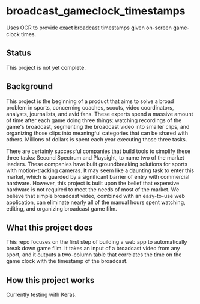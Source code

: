 # broadcast_gameclock_timestamps
Uses OCR to provide exact broadcast timestamps given on-screen game-clock times.

## Status
This project is not yet complete.

## Background
This project is the beginning of a product that aims to solve a broad problem in sports, concerning coaches, scouts, video coordinators, analysts, journalists, and avid fans. These experts spend a massive amount of time after each game doing three things: watching recordings of the game's broadcast, segmenting the broadcast video into smaller clips, and organizing those clips into meaningful categories that can be shared with others. Millions of dollars is spent each year executing those three tasks. 

There are certainly successful companies that build tools to simplify these three tasks: Second Spectrum and Playsight, to name two of the market leaders. These companies have built groundbreaking solutions for sports with motion-tracking cameras. It may seem like a daunting task to enter this market, which is guarded by a significant barrier of entry with commercial hardware. However, this project is built upon the belief that expensive hardware is not required to meet the needs of most of the market. We believe that simple broadcast video, combined with an easy-to-use web application, can eliminate nearly all of the manual hours spent watching, editing, and organizing broadcast game film. 

## What this project does
This repo focuses on the first step of building a web app to automatically break down game film. It takes an input of a broadcast video from any sport, and it outputs a two-column table that correlates the time on the game clock with the timestamp of the broadcast. 

## How this project works
Currently testing with Keras.
